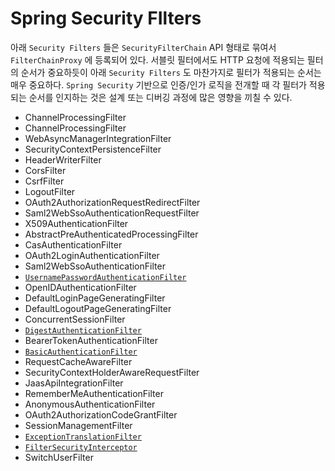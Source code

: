 # Spring Security FIlters 

아래 `Security Filters` 들은 `SecurityFilterChain` API 형태로 묶여서 `FilterChainProxy` 에 등록되어 있다. 서블릿 필터에서도 HTTP 요청에 적용되는 필터의 순서가 중요하듯이 아래 `Security Filters` 도 마찬가지로 필터가 적용되는 순서는 매우 중요하다. `Spring Security` 기반으로 인증/인가 로직을 전개할 때 각 필터가 적용되는 순서를 인지하는 것은 설계 또는 디버깅 과정에 많은 영향을 끼칠 수 있다. 

- ChannelProcessingFilter
- ChannelProcessingFilter
- WebAsyncManagerIntegrationFilter
- SecurityContextPersistenceFilter
- HeaderWriterFilter
- CorsFilter
- CsrfFilter
- LogoutFilter
- OAuth2AuthorizationRequestRedirectFilter
- Saml2WebSsoAuthenticationRequestFilter
- X509AuthenticationFilter
- AbstractPreAuthenticatedProcessingFilter
- CasAuthenticationFilter
- OAuth2LoginAuthenticationFilter
- Saml2WebSsoAuthenticationFilter
- [`UsernamePasswordAuthenticationFilter`](https://docs.spring.io/spring-security/site/docs/current/reference/html5/#servlet-authentication-usernamepasswordauthenticationfilter)
- OpenIDAuthenticationFilter
- DefaultLoginPageGeneratingFilter
- DefaultLogoutPageGeneratingFilter
- ConcurrentSessionFilter
- [`DigestAuthenticationFilter`](https://docs.spring.io/spring-security/site/docs/current/reference/html5/#servlet-authentication-digest)
- BearerTokenAuthenticationFilter
- [`BasicAuthenticationFilter`](https://docs.spring.io/spring-security/site/docs/current/reference/html5/#servlet-authentication-basic)
- RequestCacheAwareFilter
- SecurityContextHolderAwareRequestFilter
- JaasApiIntegrationFilter
- RememberMeAuthenticationFilter
- AnonymousAuthenticationFilter
- OAuth2AuthorizationCodeGrantFilter
- SessionManagementFilter
- [`ExceptionTranslationFilter`](https://docs.spring.io/spring-security/site/docs/current/reference/html5/#servlet-exceptiontranslationfilter)
- [`FilterSecurityInterceptor`](https://docs.spring.io/spring-security/site/docs/current/reference/html5/#servlet-authorization-filtersecurityinterceptor)
- SwitchUserFilter